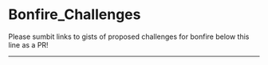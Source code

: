 # Bonfire_Challenges

Please sumbit links to gists of proposed challenges for bonfire below this line as a PR!

______________________________________________________________
